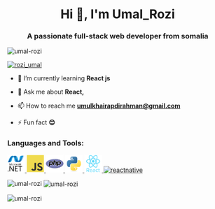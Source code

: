 <h1 align="center">Hi 👋, I'm Umal_Rozi</h1>
<h3 align="center">A passionate full-stack web developer from somalia</h3>

<p align="left"> <img src="https://komarev.com/ghpvc/?username=umal-rozi&label=Profile%20views&color=0e75b6&style=flat" alt="umal-rozi" /> </p>

<p align="left"> <a href="https://twitter.com/rozi_umal" target="blank"><img src="https://img.shields.io/twitter/follow/rozi_umal?logo=twitter&style=for-the-badge" alt="rozi_umal" /></a> </p>

- 🌱 I’m currently learning **React js**

- 💬 Ask me about **React,**

- 📫 How to reach me **umulkhairapdirahman@gmail.com**

- ⚡ Fun fact **😊**



<h3 align="left">Languages and Tools:</h3>
<p align="left"> <a href="https://dotnet.microsoft.com/" target="_blank" rel="noreferrer"> <img src="https://raw.githubusercontent.com/devicons/devicon/master/icons/dot-net/dot-net-original-wordmark.svg" alt="dotnet" width="40" height="40"/> </a> <a href="https://developer.mozilla.org/en-US/docs/Web/JavaScript" target="_blank" rel="noreferrer"> <img src="https://raw.githubusercontent.com/devicons/devicon/master/icons/javascript/javascript-original.svg" alt="javascript" width="40" height="40"/> </a> <a href="https://www.php.net" target="_blank" rel="noreferrer"> <img src="https://raw.githubusercontent.com/devicons/devicon/master/icons/php/php-original.svg" alt="php" width="40" height="40"/> </a> <a href="https://www.python.org" target="_blank" rel="noreferrer"> <img src="https://raw.githubusercontent.com/devicons/devicon/master/icons/python/python-original.svg" alt="python" width="40" height="40"/> </a> <a href="https://reactjs.org/" target="_blank" rel="noreferrer"> <img src="https://raw.githubusercontent.com/devicons/devicon/master/icons/react/react-original-wordmark.svg" alt="react" width="40" height="40"/> </a> <a href="https://reactnative.dev/" target="_blank" rel="noreferrer"> <img src="https://reactnative.dev/img/header_logo.svg" alt="reactnative" width="40" height="40"/> </a> </p>

<p><img align="left" src="https://github-readme-stats.vercel.app/api/top-langs?username=umal-rozi&show_icons=true&locale=en&layout=compact" alt="umal-rozi" /></p>

<p>&nbsp;<img align="center" src="https://github-readme-stats.vercel.app/api?username=umal-rozi&show_icons=true&locale=en" alt="umal-rozi" /></p>

<p><img align="center" src="https://github-readme-streak-stats.herokuapp.com/?user=umal-rozi&" alt="umal-rozi" /></p>
